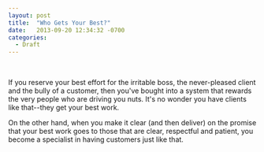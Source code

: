 ```yaml
---
layout: post
title:  "Who Gets Your Best?"
date:   2013-09-20 12:34:32 -0700
categories:
  - Draft
---
```




 ﻿ 

 If you reserve your best effort for the irritable boss, the never-pleased client and the bully of a customer, then you've bought into a system that rewards the very people who are driving you nuts. It's no wonder you have clients like that--they get your best work. 

 On the other hand, when you make it clear (and then deliver) on the promise that your best work goes to those that are clear, respectful and patient, you become a specialist in having customers just like that. 


